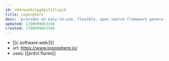 ```yaml
---
id: s0drwuebztgg4pj3i1lsgi4
title: Logosphere
desc: 'provides an easy-to-use, flexible, open source framework generating your application back-end, customized to your business domain from JSON schema'
updated: 1700699853346
created: 1700699853346
---
```


- [[c.software.web3]]
- url: https://www.logosphere.io/
- uses: [[prdct.fluree]]